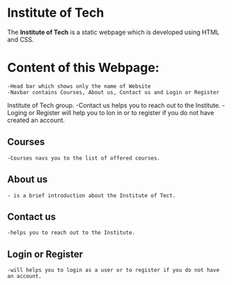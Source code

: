 
# Institute of Tech
The **Institute of Tech** is a static webpage which is developed using HTML and CSS. 

# Content of this Webpage:

    -Head bar which shows only the name of Website
    -Navbar contains Courses, About us, Contact us and Login or Register
Institute of Tech group.
    -Contact us helps you to reach out to the Institute.
    -Loging or Register will help you to lon in or to register if you do not have created an account.


## Courses
    -Courses navs you to the list of offered courses.
 

## About us 
    - is a brief introduction about the Institute of Tect.

## Contact us 
    -helps you to reach out to the Institute.

## Login or Register
    -will helps you to login as a user or to register if you do not have an account.




